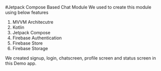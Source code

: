 #Jetpack Compose Based Chat Module
We used to create this module using below features
1. MVVM Architecutre
2. Kotlin
3. Jetpack Compose
4. Firebase Authentication
5. Firebase Store
6. Firebase Storage

We created signup, login, chatscreen, profile screen and status screen in this Demo app.
